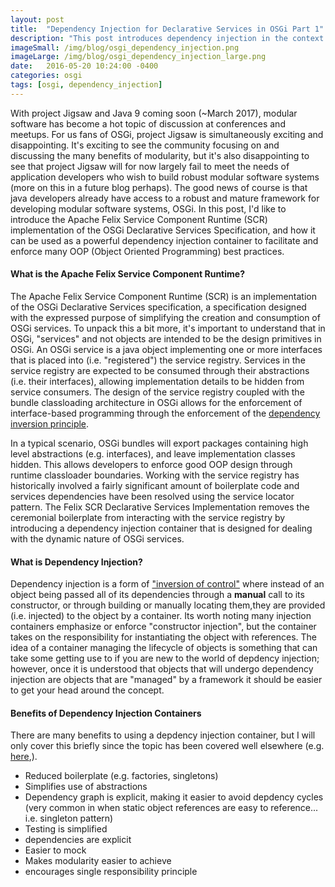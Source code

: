 ```yaml
---
layout: post
title:  "Dependency Injection for Declarative Services in OSGi Part 1"
description: "This post introduces dependency injection in the context of the OSGi Declarative Services Specification."
imageSmall: /img/blog/osgi_dependency_injection.png
imageLarge: /img/blog/osgi_dependency_injection_large.png
date:   2016-05-20 10:24:00 -0400
categories: osgi
tags: [osgi, dependency_injection]
---
```


With project Jigsaw and Java 9 coming soon (~March 2017), modular software has become a hot topic of discussion at conferences and meetups. 
For us fans of OSGi, project Jigsaw is simultaneously exciting and disappointing. It's exciting to see the community focusing on and discussing the many benefits of modularity, but it's also disappointing to see that project Jigsaw will for now largely fail to meet the needs of application developers who wish to build robust modular software systems (more on this in a future blog perhaps). The good news of course is that java developers already have access to a robust and mature framework for developing modular software systems, OSGi. In this post, I'd like to introduce the Apache Felix Service Component Runtime (SCR) implementation of the OSGi Declarative Services Specification, and how it can be used as a powerful dependency injection container to facilitate and enforce many OOP (Object Oriented Programming) best practices.

#### What is the Apache Felix Service Component Runtime?
The Apache Felix Service Component Runtime (SCR) is an implementation of the OSGi Declarative Services specification, a specification designed with the expressed purpose of simplifying the creation and consumption of OSGi services. To unpack this a bit more, it's important to understand that in OSGi, "services" and not objects are intended to be the design primitives in OSGi. An OSGi service is a java object implementing one or more interfaces that is placed into (i.e. "registered") the service registry. Services in the service registry are expected to be consumed through their abstractions (i.e. their interfaces), allowing implementation details to be hidden from service consumers. The design of the service registry coupled with the bundle classloading architecture in OSGi allows for the enforcement of interface-based programming through the enforcement of the [dependency inversion principle](https://en.wikipedia.org/wiki/Dependency_inversion_principle). 

In a typical scenario, OSGi bundles will export packages containing high level abstractions (e.g. interfaces), and leave implementation classes hidden. This allows developers to enforce good OOP design through runtime classloader boundaries. Working with the service registry has historically involved a fairly significant amount of boilerplate code and services dependencies have been resolved using the service locator pattern. The Felix SCR Declarative Services Implementation removes the ceremonial boilerplate from interacting with the service registry by introducing a dependency injection container that is designed for dealing with the dynamic nature of OSGi services. 

#### What is Dependency Injection?
Dependency injection is a form of [\"inversion of control\"](https://en.wikipedia.org/wiki/Inversion_of_control) where instead of an object being passed all of its dependencies through a **manual** call to its constructor, or through building or manually locating them,they are provided (i.e. injected) to the object by a container. Its worth noting many injection containers emphasize or enforce "constructor injection", but the container takes on the responsibility for instantiating the object with references. The idea of a container managing the lifecycle of objects is something that can take some getting use to if you are new to the world of depdency injection; however, once it is understood that objects that will undergo dependency injection are objects that are "managed" by a framework it should be easier to get your head around the concept.

#### Benefits of Dependency Injection Containers
There are many benefits to using a depdency injection container, but I will only cover this briefly since the topic has been covered well elsewhere (e.g. [here](https://www.youtube.com/watch?v=8RGhT-YySDY),). 

 - Reduced boilerplate (e.g. factories, singletons)
 - Simplifies use of abstractions
 - Dependency graph is explicit, making it easier to avoid depdency cycles (very common in when static object references are easy to reference... i.e. singleton pattern)
 - Testing is simplified 
  - dependencies are explicit
  - Easier to mock
 - Makes modularity easier to achieve
  - encourages single responsibility principle



